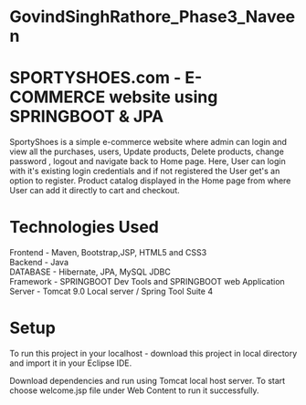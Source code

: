 # GovindSinghRathore_Phase3_Naveen

# SPORTYSHOES.com - E-COMMERCE website using SPRINGBOOT & JPA

SportyShoes is a simple e-commerce website where admin can login and view all the purchases, users, Update products, Delete products, change password , logout and navigate back to Home page. Here, User can login with it's existing login credentials and if not registered the User get's an option to register. Product catalog displayed in the Home page from where User can add it directly to cart and checkout.


# Technologies Used
Frontend - Maven, Bootstrap,JSP, HTML5 and CSS3 <br />
Backend - Java <br />
DATABASE - Hibernate, JPA, MySQL JDBC <br />
Framework - SPRINGBOOT Dev Tools and SPRINGBOOT web
Application Server - Tomcat 9.0 Local server / Spring Tool Suite 4


# Setup
To run this project in your localhost - download this project in local directory and import it in your Eclipse IDE.

Download dependencies and run using Tomcat local host server. To start choose welcome.jsp file under Web Content to run it successfully.

